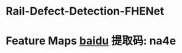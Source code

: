 # Rail-Defect-Detection-FHENet

# Feature Maps [baidu](link:https://pan.baidu.com/s/1xcK303N9WScaOHdVFqsHIg?pwd=na4e) 提取码: na4e 
